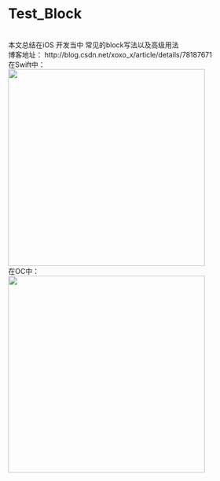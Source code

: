 # Test_Block
<br/>
本文总结在iOS 开发当中 常见的block写法以及高级用法
<br/>
博客地址： http://blog.csdn.net/xoxo_x/article/details/78187671
<br/>
在Swift中：
<br/>
<img src="http://img.blog.csdn.net/20171010231909762?watermark/2/text/aHR0cDovL2Jsb2cuY3Nkbi5uZXQvWG94b194/font/5a6L5L2T/fontsize/400/fill/I0JBQkFCMA==/dissolve/70/gravity/SouthEast" width="400px">
<br/>
在OC中：
<br/>
<img src="http://img.blog.csdn.net/20171010235248315?watermark/2/text/aHR0cDovL2Jsb2cuY3Nkbi5uZXQvWG94b194/font/5a6L5L2T/fontsize/400/fill/I0JBQkFCMA==/dissolve/70/gravity/SouthEast" width="400px">
